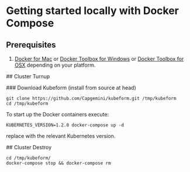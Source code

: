 # Getting started locally with Docker Compose

## Prerequisites

1. [Docker for Mac](https://beta.docker.com/) or [Docker Toolbox for Windows](https://docs.docker.com/engine/installation/windows/) or [Docker Toolbox for OSX](https://docs.docker.com/engine/installation/mac/) depending on your platform.

## Cluster Turnup

### Download Kubeform (install from source at head)
```
git clone https://github.com/Capgemini/kubeform.git /tmp/kubeform
cd /tmp/kubeform

```

To start up the Docker containers execute:

```
KUBERNETES_VERSION=1.2.0 docker-compose up -d
```

replace with the relevant Kubernetes version.

## Cluster Destroy

```
cd /tmp/kubeform/
docker-compose stop && docker-compose rm
```

